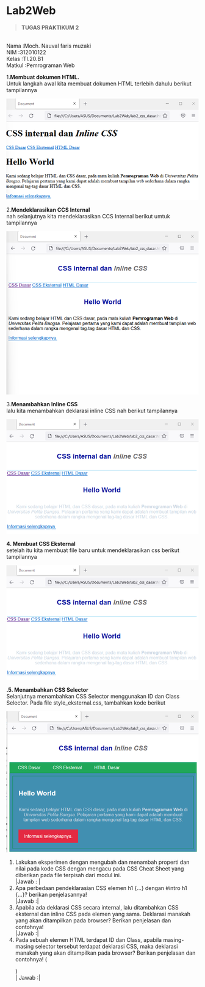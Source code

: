 # Lab2Web
><b>TUGAS PRAKTIKUM 2</b>

<br>Nama       :Moch. Nauval faris muzaki
<br>NIM        :312010122
<br>Kelas      :TI.20.B1
<br>Matkul     :Pemrograman Web
<br>
 
 1.<b>Membuat dokumen HTML.</b><br>
 Untuk langkah awal kita membuat dokumen HTML terlebih dahulu berikut tampilannya 
 <br>

 ![Membuat dokumen HTML](pictures/gambar1.png)
 <br>

 2.<b>Mendeklarasikan CCS Internal</b>
 <br>
 nah selanjutnya kita mendeklarasikan CCS Internal berikut umtuk tampilannya
 <br>

 ![Mendeklarasikan CSS internal](pictures/gambar2.png)
 <br>

 3.<b>Menambahkan Inline CSS</b>
 <br>
 lalu kita menambahkan deklarasi inline CSS nah berikut tampilannya

 ![ Menambahkan Inline CSS](pictures/gambar3.png)
<br>

<b>4. Membuat CSS Eksternal</b>
<br>
 setelah itu kita membuat file baru untuk mendeklarasikan css berikut tampilannya

 ![ Membuat CSS Eksternal](pictures/gambar4.png)

 <b>.5. Menambahkan CSS Selector</b>
<br>
Selanjutnya menambahkan CSS Selector menggunakan ID dan Class Selector. Pada file 
style_eksternal.css, tambahkan kode berikut

![ Menambahkan CSS Selector](pictures/gambar5.png)
<br>
1. Lakukan eksperimen dengan mengubah dan menambah properti dan nilai pada kode CSS 
dengan mengacu pada CSS Cheat Sheet yang diberikan pada file terpisah dari modul ini.
<br>|Jawab : |
2. Apa perbedaan pendeklarasian CSS elemen h1 {...} dengan #intro h1 {...}? berikan 
penjelasannya!
<br>|Jawab :|
3. Apabila ada deklarasi CSS secara internal, lalu ditambahkan CSS eksternal dan inline CSS pada 
elemen yang sama. Deklarasi manakah yang akan ditampilkan pada browser? Berikan 
penjelasan dan contohnya!
<br>|Jawab :|
4. Pada sebuah elemen HTML terdapat ID dan Class, apabila masing-masing selector tersebut 
terdapat deklarasi CSS, maka deklarasi manakah yang akan ditampilkan pada browser? 
Berikan penjelasan dan contohnya! ( <p id="paragraf-1" class="text-paragraf"> )
<br>| Jawab :|
